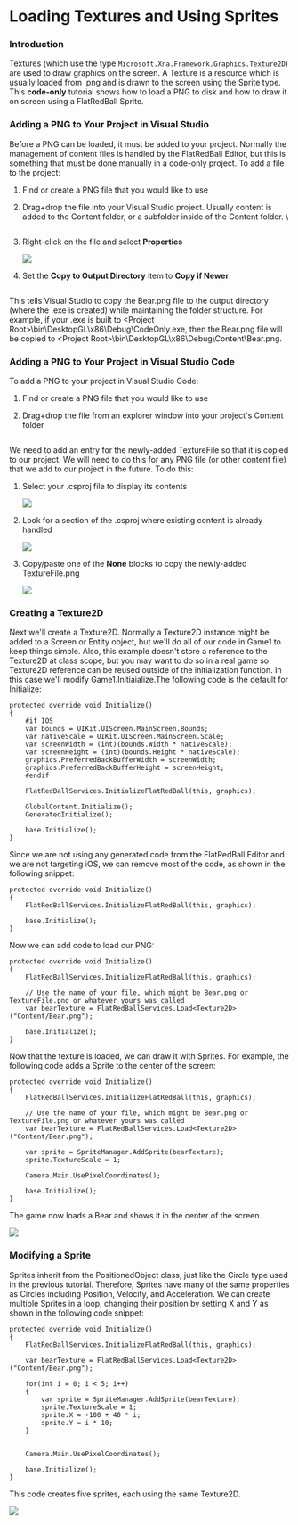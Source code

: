 # Loading Textures and Using Sprites

### Introduction

Textures (which use the type `Microsoft.Xna.Framework.Graphics.Texture2D`) are used to draw graphics on the screen. A Texture is a resource which is usually loaded from .png and is drawn to the screen using the Sprite type. This **code-only** tutorial shows how to load a PNG to disk and how to draw it on screen using a FlatRedBall Sprite.

### Adding a PNG to Your Project in Visual Studio

Before a PNG can be loaded, it must be added to your project. Normally the management of content files is handled by the FlatRedBall Editor, but this is something that must be done manually in a code-only project. To add a file to the project:

1. Find or create a PNG file that you would like to use
2.  Drag+drop the file into your Visual Studio project. Usually content is added to the Content folder, or a subfolder inside of the Content folder. \


    <figure><img src="../../media/2022-08-17_16_47_41.gif" alt=""><figcaption></figcaption></figure>
3.  Right-click on the file and select **Properties**

    ![](../../media/2022-08-img_62fd70599f0a8.png)
4.  Set the **Copy to Output Directory** item to **Copy if Newer**&#x20;

    <figure><img src="../../media/2022-08-img_62fd70994f0f8.png" alt=""><figcaption></figcaption></figure>

This tells Visual Studio to copy the Bear.png file to the output directory (where the .exe is created) while maintaining the folder structure. For example, if your .exe is built to \<Project Root>\bin\DesktopGL\x86\Debug\CodeOnly.exe, then the Bear.png file will be copied to \<Project Root>\bin\DesktopGL\x86\Debug\Content\Bear.png.

### Adding a PNG to Your Project in Visual Studio Code

To add a PNG to your project in Visual Studio Code:

1. Find or create a PNG file that you would like to use
2.  Drag+drop the file from an explorer window into your project's Content folder&#x20;

    <figure><img src="../../media/2022-08-13_08-11-58.gif" alt=""><figcaption></figcaption></figure>

We need to add an entry for the newly-added TextureFile so that it is copied to our project. We will need to do this for any PNG file (or other content file) that we add to our project in the future. To do this:

1.  Select your .csproj file to display its contents

    ![](../../media/2023-08-img_64d8e5b6f2b8c.png)
2.  Look for a section of the .csproj where existing content is already handled

    ![](../../media/2023-08-img_64d8e5f37d97b.png)
3.  Copy/paste one of the **None** blocks to copy the newly-added TextureFile.png

    ![](../../media/2023-08-img_64d8e63ce8f41.png)

### Creating a Texture2D

Next we'll create a Texture2D. Normally a Texture2D instance might be added to a Screen or Entity object, but we'll do all of our code in Game1 to keep things simple. Also, this example doesn't store a reference to the Texture2D at class scope, but you may want to do so in a real game so Texture2D reference can be reused outside of the initialization function. In this case we'll modify Game1.Initiaialize.The following code is the default for Initialize:

```
protected override void Initialize()
{
    #if IOS
    var bounds = UIKit.UIScreen.MainScreen.Bounds;
    var nativeScale = UIKit.UIScreen.MainScreen.Scale;
    var screenWidth = (int)(bounds.Width * nativeScale);
    var screenHeight = (int)(bounds.Height * nativeScale);
    graphics.PreferredBackBufferWidth = screenWidth;
    graphics.PreferredBackBufferHeight = screenHeight;
    #endif

    FlatRedBallServices.InitializeFlatRedBall(this, graphics);

    GlobalContent.Initialize();
    GeneratedInitialize();

    base.Initialize();
}
```

Since we are not using any generated code from the FlatRedBall Editor and we are not targeting iOS, we can remove most of the code, as shown in the following snippet:

```
protected override void Initialize()
{
    FlatRedBallServices.InitializeFlatRedBall(this, graphics);

    base.Initialize();
}
```

Now we can add code to load our PNG:

```
protected override void Initialize()
{
    FlatRedBallServices.InitializeFlatRedBall(this, graphics);

    // Use the name of your file, which might be Bear.png or TextureFile.png or whatever yours was called
    var bearTexture = FlatRedBallServices.Load<Texture2D>("Content/Bear.png");

    base.Initialize();
}
```

Now that the texture is loaded, we can draw it with Sprites. For example, the following code adds a Sprite to the center of the screen:

```
protected override void Initialize()
{
    FlatRedBallServices.InitializeFlatRedBall(this, graphics);

    // Use the name of your file, which might be Bear.png or TextureFile.png or whatever yours was called
    var bearTexture = FlatRedBallServices.Load<Texture2D>("Content/Bear.png");

    var sprite = SpriteManager.AddSprite(bearTexture);
    sprite.TextureScale = 1;

    Camera.Main.UsePixelCoordinates();

    base.Initialize();
}
```

The game now loads a Bear and shows it in the center of the screen.

![](../../media/2022-08-img_62fd72dc705cd.png)

### Modifying a Sprite

Sprites inherit from the PositionedObject class, just like the Circle type used in the previous tutorial. Therefore, Sprites have many of the same properties as Circles including Position, Velocity, and Acceleration. We can create multiple Sprites in a loop, changing their position by setting X and Y as shown in the following code snippet:

```
protected override void Initialize()
{
    FlatRedBallServices.InitializeFlatRedBall(this, graphics);

    var bearTexture = FlatRedBallServices.Load<Texture2D>("Content/Bear.png");

    for(int i = 0; i < 5; i++)
    {
        var sprite = SpriteManager.AddSprite(bearTexture);
        sprite.TextureScale = 1;
        sprite.X = -100 + 40 * i;
        sprite.Y = i * 10;
    }


    Camera.Main.UsePixelCoordinates();

    base.Initialize();
}
```

This code creates five sprites, each using the same Texture2D.

![](../../media/2022-08-img_62fd7890cbed7.png)
